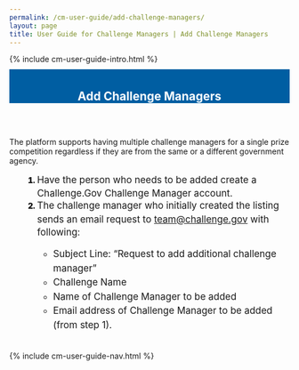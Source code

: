 ```yaml
---
permalink: /cm-user-guide/add-challenge-managers/
layout: page
title: User Guide for Challenge Managers | Add Challenge Managers
---
```

<div class="row">
  <div class="col-sm-12">{% include cm-user-guide-intro.html %}</div>
</div>
<div class="row" style="padding-top: 10px; padding-bottom: 30px;">
  <div class="col-sm-12" style="padding-top: 6px; background-color: #005ea2; color: #ffffff; text-align: center;">
    <h2>Add Challenge Managers</h2>
  </div>
</div>
<div class="row">
  <div class="col-sm-7">
    <p>The platform supports having multiple challenge managers for a single prize competition regardless if they are from the same or a different government agency. </p>
    <ol style="padding-left: 50px;">
      <li style="font-weight:900;"><span style="font-size: 1.06rem; line-height: 1.5; font-weight: 400;">Have the person who needs to be added create a Challenge.Gov Challenge Manager account.</span></li>
 <li style="font-weight:900;"><span style="font-size: 1.06rem; line-height: 1.5; font-weight: 400;">The challenge manager who initially created the listing sends an email request to <a href="mailto:team@challenge.gov">team@challenge.gov</a> with following:
   <ul>
     <li>
Subject Line: “Request to add additional challenge manager”</li>
<li>Challenge Name</li>
<li>Name of Challenge Manager to be added</li>
<li>Email address of Challenge Manager to be added (from step 1). </li>
   </ul>

</span></li>
    </ol>
  </div>
  <div class="col-sm-1">&nbsp;</div>
  <div class="col-sm-4"> {% include cm-user-guide-nav.html %} </div>
</div>
